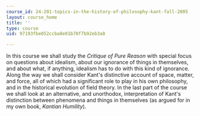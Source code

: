 ```yaml
---
course_id: 24-201-topics-in-the-history-of-philosophy-kant-fall-2005
layout: course_home
title: ''
type: course
uid: 97193fbe052ccba8e01b70f7b92eb3a8

---
```

In this course we shall study the _Critique of Pure Reason_ with special focus on questions about idealism, about our ignorance of things in themselves, and about what, if anything, idealism has to do with this kind of ignorance. Along the way we shall consider Kant's distinctive account of space, matter, and force, all of which had a significant role to play in his own philosophy, and in the historical evolution of field theory. In the last part of the course we shall look at an alternative, and unorthodox, interpretation of Kant's distinction between phenomena and things in themselves (as argued for in my own book, _Kantian Humility_).
